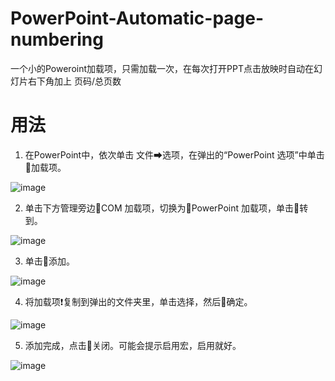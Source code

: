 # PowerPoint-Automatic-page-numbering
一个小的Poweroint加载项，只需加载一次，在每次打开PPT点击放映时自动在幻灯片右下角加上 页码/总页数

# 用法
1. 在PowerPoint中，依次单击 文件➡选项，在弹出的“PowerPoint 选项”中单击🔰加载项。

![image](https://user-images.githubusercontent.com/51102482/227157265-9c38df03-f80c-4d28-a900-42f7b00357dc.png)

2. 单击下方管理旁边🔰COM 加载项，切换为🔰PowerPoint 加载项，单击🔰转到。

![image](https://user-images.githubusercontent.com/51102482/227156711-ac9e66bf-e7c7-4a84-8ecf-fe3f422b85c1.png)

3. 单击🔰添加。

![image](https://user-images.githubusercontent.com/51102482/227156753-6ea591e5-854b-4bfd-ade8-730a0849ceda.png)

4. 将加载项❗复制到弹出的文件夹里，单击选择，然后🔰确定。

![image](https://user-images.githubusercontent.com/51102482/227156796-4516a680-d9ec-4380-ad71-89c57443838a.png)

5. 添加完成，点击🔰关闭。可能会提示启用宏，启用就好。

![image](https://user-images.githubusercontent.com/51102482/227156825-1f743c35-9bd9-440a-b2d1-9b9ad01e5f96.png)
